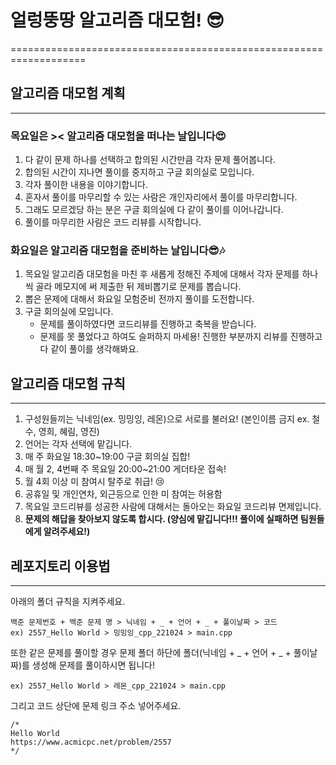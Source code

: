 # 얼렁뚱땅 알고리즘 대모험! 😎
===================================================================

## 알고리즘 대모험 계획
-------------------------------------------------------------------

### 목요일은 >< 알고리즘 대모험을 떠나는 날입니다😍
1. 다 같이 문제 하나를 선택하고 합의된 시간만큼 각자 문제 풀어봅니다.
2. 합의된 시간이 지나면 풀이를 중지하고 구글 회의실로 모입니다.
3. 각자 풀이한 내용을 이야기합니다.
4. 혼자서 풀이를 마무리할 수 있는 사람은 개인자리에서 풀이를 마무리합니다.
5. 그래도 모르겠당 하는 분은 구글 회의실에 다 같이 풀이를 이어나갑니다.
6. 풀이를 마무리한 사람은 코드 리뷰를 시작합니다.

### 화요일은 알고리즘 대모험을 준비하는 날입니다😎🎶

1. 목요일 알고리즘 대모험을 마친 후 새롭게 정해진 주제에 대해서 각자 문제를 하나씩 골라 메모지에 써 제출한 뒤 제비뽑기로 문제를 뽑습니다.
2. 뽑은 문제에 대해서 화요일 모험준비 전까지 풀이를 도전합니다.
3. 구글 회의실에 모입니다.
    * 문제를 풀이하였다면 코드리뷰를 진행하고 축복을 받습니다.
    * 문제를 못 풀었다고 하여도 슬퍼하지 마세용! 진행한 부분까지 리뷰를 진행하고 다 같이 풀이를 생각해봐요.

## 알고리즘 대모험 규칙
-------------------------------------------------------------------

1. 구성원들끼는 닉네임(ex. 밍밍잉, 레몬)으로 서로를 불러요! (본인이름 금지 ex. 철수, 영희, 혜림, 영진)
2. 언어는 각자 선택에 맡깁니다.
3. 매 주 화요일 18:30~19:00 구글 회의실 집합!
4. 매 월 2, 4번째 주 목요일 20:00~21:00 게더타운 접속!
5. 월 4회 이상 미 참여시 탈주로 취급!  😢
6. 공휴일 및 개인연차, 외근등으로 인한 미 참여는 허용함
7. 목요일 코드리뷰를 성공한 사람에 대해서는 돌아오는 화요일 코드리뷰 면제입니다.
8. **문제의 해답을 찾아보지 않도록 합시다. (양심에 맡깁니다!!! 풀이에 실패하면 팀원들에게 알려주세요!)**

## 레포지토리 이용법
-------------------------------------------------------------------

아래의 폴더 규칙을 지켜주세요.

    백준 문제번호 + 백준 문제 명 > 닉네임 + _ + 언어 + _ + 풀이날짜 > 코드   
    ex) 2557_Hello World > 밍밍잉_cpp_221024 > main.cpp

또한 같은 문제를 풀이할 경우 문제 폴더 하단에 폴더(닉네임 + _ + 언어 + _ + 풀이날짜)를 생성해 문제를 풀이하시면 됩니다!
    
    ex) 2557_Hello World > 레몬_cpp_221024 > main.cpp

그리고 코드 상단에 문제 링크 주소 넣어주세요.

    /*
    Hello World
    https://www.acmicpc.net/problem/2557
    */
